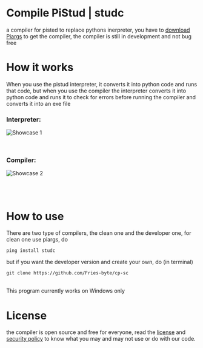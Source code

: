 # Compile PiStud | studc
a compiler for pisted to replace pythons inerpreter, you have to [download Piargs](https://github.com/Fries-byte/pistud/raw/refs/heads/main/exe/piargs.exe) to get the compiler, the compiler is still in development and not bug free

# How it works
When you use the pistud interpreter, it converts it into python code and runs that code, but when you use the compiler the interpreter converts it into python code and runs it to check for errors before running the compiler and converts it into an exe file <br>

### Interpreter:
![Showcase 1](https://github.com/user-attachments/assets/2e8832db-f59b-46ea-b55f-d3bea6e14346)

<br>

### Compiler:
![Showcase 2](https://github.com/user-attachments/assets/8057f4f6-4d93-4e8f-b174-0263496f4083)

<br><br>
# How to use
There are two type of compilers, the clean one and the developer one, for clean one use piargs, do 
```
ping install studc
```
but if you want the developer version and create your own, do (in terminal)
```
git clone https://github.com/Fries-byte/cp-sc
```

<br>
This program currently works on Windows only

# License
the compiler is open source and free for everyone, read the [license](https://github.com/fries-byte/pistud?tab=License-1-ov-file) and [security policy](https://github.com/fries-byte/pistud?tab=security-ov-file) to know what you may and may not use or do with our code.

